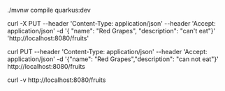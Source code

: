 

./mvnw compile quarkus:dev

curl -X PUT --header 'Content-Type: application/json' --header 'Accept: application/json' -d '{
      "name": "Red Grapes",
      "description": "can't eat"}' 'http://localhost:8080/fruits'
      

curl PUT --header 'Content-Type: application/json' --header 'Accept: application/json' -d '{"name": "Red Grapes","description": "can not eat"}' http://localhost:8080/fruits

curl -v http://localhost:8080/fruits
